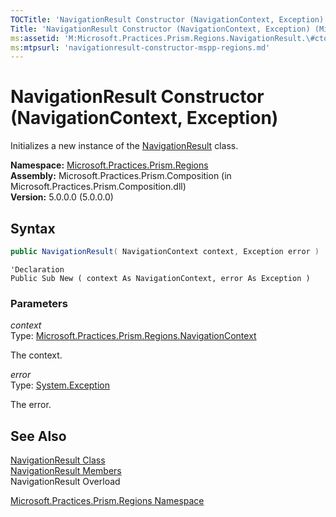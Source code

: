 ```yaml
---
TOCTitle: 'NavigationResult Constructor (NavigationContext, Exception)'
Title: 'NavigationResult Constructor (NavigationContext, Exception) (Microsoft.Practices.Prism.Regions)'
ms:assetid: 'M:Microsoft.Practices.Prism.Regions.NavigationResult.\#ctor(Microsoft.Practices.Prism.Regions.NavigationContext,System.Exception)'
ms:mtpsurl: 'navigationresult-constructor-mspp-regions.md'
---
```



# NavigationResult Constructor (NavigationContext, Exception)

Initializes a new instance of the [NavigationResult](/patterns-practices/reference/navigationresult-class-mspp-regions) class.

**Namespace:** [Microsoft.Practices.Prism.Regions](/patterns-practices/reference/mspp-regions-namespace)<br/>
**Assembly:** Microsoft.Practices.Prism.Composition (in Microsoft.Practices.Prism.Composition.dll)<br/>
**Version:** 5.0.0.0 (5.0.0.0)

## Syntax

```C#
public NavigationResult( NavigationContext context, Exception error )
```
```VB
'Declaration
Public Sub New ( context As NavigationContext, error As Exception )
```

### Parameters

*context*  
Type: [Microsoft.Practices.Prism.Regions.NavigationContext](/patterns-practices/reference/navigationcontext-class-mspp-regions)

The context.

*error*  
Type: [System.Exception](/patterns-practices/reference/ieventsubscription-interface-mspp-pubsubevents)

The error.

## See Also

[NavigationResult Class](/patterns-practices/reference/navigationresult-class-mspp-regions)<br/>
[NavigationResult Members](/patterns-practices/reference/navigationresult-members-mspp-regions)<br/>
NavigationResult Overload

[Microsoft.Practices.Prism.Regions Namespace](/patterns-practices/reference/mspp-regions-namespace)<br/>